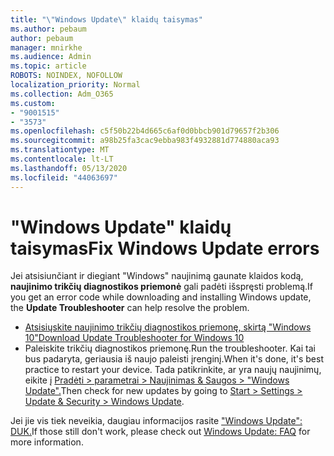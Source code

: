 ```yaml
---
title: "\"Windows Update\" klaidų taisymas"
ms.author: pebaum
author: pebaum
manager: mnirkhe
ms.audience: Admin
ms.topic: article
ROBOTS: NOINDEX, NOFOLLOW
localization_priority: Normal
ms.collection: Adm_O365
ms.custom:
- "9001515"
- "3573"
ms.openlocfilehash: c5f50b22b4d665c6af0d0bbcb901d79657f2b306
ms.sourcegitcommit: a98b25fa3cac9ebba983f4932881d774880aca93
ms.translationtype: MT
ms.contentlocale: lt-LT
ms.lasthandoff: 05/13/2020
ms.locfileid: "44063697"
---
```

# <a name="fix-windows-update-errors"></a><span data-ttu-id="9bc18-102">"Windows Update" klaidų taisymas</span><span class="sxs-lookup"><span data-stu-id="9bc18-102">Fix Windows Update errors</span></span>

<span data-ttu-id="9bc18-103">Jei atsisiunčiant ir diegiant "Windows" naujinimą gaunate klaidos kodą, **naujinimo trikčių diagnostikos priemonė** gali padėti išspręsti problemą.</span><span class="sxs-lookup"><span data-stu-id="9bc18-103">If you get an error code while downloading and installing Windows update, the **Update Troubleshooter** can help resolve the problem.</span></span>

- [<span data-ttu-id="9bc18-104">Atsisiųskite naujinimo trikčių diagnostikos priemonę, skirtą "Windows 10"</span><span class="sxs-lookup"><span data-stu-id="9bc18-104">Download Update Troubleshooter for Windows 10</span></span>](https://support.microsoft.com/help/4027322/windows-update-troubleshooter)
- <span data-ttu-id="9bc18-105">Paleiskite trikčių diagnostikos priemonę.</span><span class="sxs-lookup"><span data-stu-id="9bc18-105">Run the troubleshooter.</span></span> <span data-ttu-id="9bc18-106">Kai tai bus padaryta, geriausia iš naujo paleisti įrenginį.</span><span class="sxs-lookup"><span data-stu-id="9bc18-106">When it's done, it's best practice to restart your device.</span></span> <span data-ttu-id="9bc18-107">Tada patikrinkite, ar yra naujų naujinimų, eikite į [Pradėti > parametrai > Naujinimas & Saugos > "Windows Update".](ms-settings:windowsupdate)</span><span class="sxs-lookup"><span data-stu-id="9bc18-107">Then check for new updates by going to [Start > Settings > Update & Security > Windows Update](ms-settings:windowsupdate).</span></span>

<span data-ttu-id="9bc18-108">Jei jie vis tiek neveikia, daugiau informacijos rasite ["Windows Update": DUK.](https://support.microsoft.com/help/12373/windows-update-faq)</span><span class="sxs-lookup"><span data-stu-id="9bc18-108">If those still don't work, please check out [Windows Update: FAQ](https://support.microsoft.com/help/12373/windows-update-faq) for more information.</span></span>
